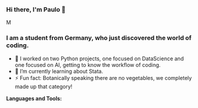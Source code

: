 ### Hi there, I'm Paulo 👋
<a href="https://www.linkedin.com/in/paulo-frevert"/>
  <img align="left" alt="My LinkedIn" width="16px" src="https://www.flaticon.com/svg/vstatic/svg/174/174857.svg?token=exp=1617206582~hmac=84887ceeb352c6ae7463315bbf3657b7" />
</a>

<br />

### I am a student from Germany, who just discovered the world of coding.

- 🔭 I worked on two Python projects, one focused on DataScience and one focused on AI, getting to know the workflow of coding.
- 🌱 I’m currently learning about Stata.
- ⚡ Fun fact: Botanically speaking there are no vegetables, we completely made up that category!

**Languages and Tools:** &nbsp;
<code><img height="15" src="https://logos-download.com/wp-content/uploads/2016/10/Python_logo_icon.png"></code>
<code><img height="15" src="https://upload.wikimedia.org/wikipedia/commons/thumb/1/1b/R_logo.svg/1200px-R_logo.svg.png"></code>
